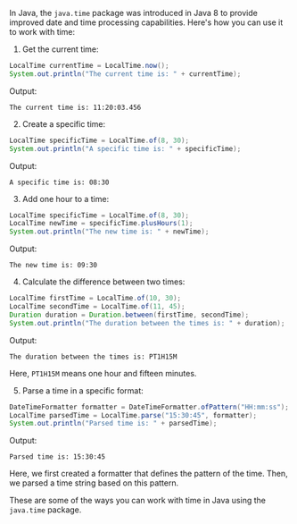 In Java, the `java.time` package was introduced in Java 8 to provide improved date and time processing capabilities. Here's how you can use it to work with time:

1. Get the current time:

```java
LocalTime currentTime = LocalTime.now();
System.out.println("The current time is: " + currentTime);
```

Output:
```
The current time is: 11:20:03.456
```

2. Create a specific time:

```java
LocalTime specificTime = LocalTime.of(8, 30);
System.out.println("A specific time is: " + specificTime);
```

Output:
```
A specific time is: 08:30
```

3. Add one hour to a time:

```java
LocalTime specificTime = LocalTime.of(8, 30);
LocalTime newTime = specificTime.plusHours(1);
System.out.println("The new time is: " + newTime);
```

Output:
```
The new time is: 09:30
```

4. Calculate the difference between two times:

```java
LocalTime firstTime = LocalTime.of(10, 30);
LocalTime secondTime = LocalTime.of(11, 45);
Duration duration = Duration.between(firstTime, secondTime);
System.out.println("The duration between the times is: " + duration);
```

Output:
```
The duration between the times is: PT1H15M
```

Here, `PT1H15M` means one hour and fifteen minutes.

5. Parse a time in a specific format:

```java
DateTimeFormatter formatter = DateTimeFormatter.ofPattern("HH:mm:ss");
LocalTime parsedTime = LocalTime.parse("15:30:45", formatter);
System.out.println("Parsed time is: " + parsedTime);
```

Output:
```
Parsed time is: 15:30:45
```

Here, we first created a formatter that defines the pattern of the time. Then, we parsed a time string based on this pattern.

These are some of the ways you can work with time in Java using the `java.time` package.